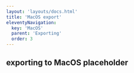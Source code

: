 ```yaml
---
layout: 'layouts/docs.html'
title: 'MacOS export'
eleventyNavigation:
  key: 'MacOS'
  parent: 'Exporting'
  order: 3
---
```


## exporting to MacOS placeholder